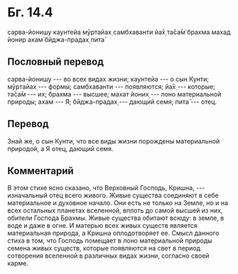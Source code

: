 # Бг. 14.4

сарва-йонишу каунтейа мӯртайах̣ самбхаванти йа̄х̣ та̄са̄м̇ брахма махад йонир
ахам̇ бӣджа-прадах̣ пита̄

## Пословный перевод

сарва-йонишу --- во всех видах жизни; каунтейа --- о сын Кунти; мӯртайах̣
--- формы; самбхаванти --- появляются; йа̄х̣ --- которые; та̄са̄м --- их;
брахма --- высшее; махат йоних̣ --- лоно материальной природы; ахам ---
Я; бӣджа-прадах̣ --- дающий семя; пита̄ --- отец.

## Перевод

Знай же, о сын Кунти, что все виды жизни порождены материальной
природой, а Я отец, дающий семя.

## Комментарий

В этом стихе ясно сказано, что Верховный Господь, Кришна, ---
изначальный отец всего живого. Живые существа соединяют в себе
материальное и духовное начало. Они есть не только на Земле, но и на
всех остальных планетах вселенной, вплоть до самой высшей из них,
обители Господа Брахмы. Живые существа обитают всюду: в земле, в воде и
даже в огне. И матерью всех живых существ является материальная природа,
а Кришна оплодотворяет ее. Смысл данного стиха в том, что Господь
помещает в лоно материальной природы семена живых существ, которые
появляются на свет в период сотворения вселенной в различных видах
жизни, согласно своей карме.
